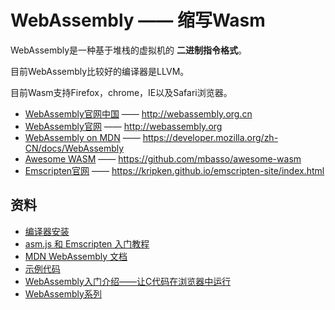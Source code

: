 # WebAssembly —— 缩写Wasm

WebAssembly是一种基于堆栈的虚拟机的 **二进制指令格式**。

目前WebAssembly比较好的编译器是LLVM。

目前Wasm支持Firefox，chrome，IE以及Safari浏览器。

- [WebAssembly官网中国](http://webassembly.org.cn) —— <http://webassembly.org.cn>
- [WebAssembly官网](http://webassembly.org) ——  <http://webassembly.org>
- [WebAssembly on MDN](https://developer.mozilla.org/zh-CN/docs/WebAssembly) ——  <https://developer.mozilla.org/zh-CN/docs/WebAssembly>
- [Awesome WASM](https://github.com/mbasso/awesome-wasm) ——  <https://github.com/mbasso/awesome-wasm>
- [Emscripten官网](https://kripken.github.io/emscripten-site/index.html) ——  <https://kripken.github.io/emscripten-site/index.html>

## 资料

- [编译器安装](emscripten.install/readme.md)
- [asm.js 和 Emscripten 入门教程](asm.js和emscripten入门教程/readme.md)
- [MDN WebAssembly 文档](MDN/readme.md)
- [示例代码](webassmebly.eg/readme.md)
- [WebAssembly入门介绍——让C代码在浏览器中运行](WebAssembly入门介绍/readme.md)
- [WebAssembly系列](WebAssembly系列/readme.md)

